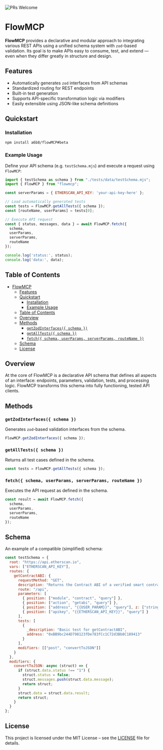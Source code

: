 ![PRs Welcome](https://img.shields.io/badge/PRs-welcome-brightgreen.svg)

# FlowMCP

**FlowMCP** provides a declarative and modular approach to integrating various REST APIs using a unified schema system with `zod`-based validation. Its goal is to make APIs easy to consume, test, and extend — even when they differ greatly in structure and design.

## Features
- Automatically generates `zod` interfaces from API schemas
- Standardized routing for REST endpoints
- Built-in test generation
- Supports API-specific transformation logic via modifiers
- Easily extensible using JSON-like schema definitions

## Quickstart

### Installation
```bash
npm install a6b8/flowMCP#beta
```

### Example Usage

Define your API schema (e.g. `testSchema.mjs`) and execute a request using `FlowMCP`:

```js
import { testSchema as schema } from "./tests/data/testSchema.mjs";
import { FlowMCP } from "flowmcp";

const serverParams = { ETHERSCAN_API_KEY: 'your-api-key-here' };

// Load automatically generated tests
const tests = FlowMCP.getAllTests({ schema });
const [routeName, userParams] = tests[0];

// Execute API request
const { status, messages, data } = await FlowMCP.fetch({
  schema,
  userParams,
  serverParams,
  routeName
});

console.log('status:', status);
console.log('data:', data);
```

## Table of Contents
- [FlowMCP](#flowmcp)
  - [Features](#features)
  - [Quickstart](#quickstart)
    - [Installation](#installation)
    - [Example Usage](#example-usage)
  - [Table of Contents](#table-of-contents)
  - [Overview](#overview)
  - [Methods](#methods)
    - [`getZodInterfaces({ schema })`](#getzodinterfaces-schema-)
    - [`getAllTests({ schema })`](#getalltests-schema-)
    - [`fetch({ schema, userParams, serverParams, routeName })`](#fetch-schema-userparams-serverparams-routename-)
  - [Schema](#schema)
  - [License](#license)

## Overview

At the core of FlowMCP is a declarative API schema that defines all aspects of an interface: endpoints, parameters, validation, tests, and processing logic. FlowMCP transforms this schema into fully functioning, tested API clients.

## Methods

### `getZodInterfaces({ schema })`
Generates `zod`-based validation interfaces from the schema.

```js
FlowMCP.getZodInterfaces({ schema });
```

### `getAllTests({ schema })`
Returns all test cases defined in the schema.

```js
const tests = FlowMCP.getAllTests({ schema });
```

### `fetch({ schema, userParams, serverParams, routeName })`
Executes the API request as defined in the schema.

```js
const result = await FlowMCP.fetch({
  schema,
  userParams,
  serverParams,
  routeName
});
```

## Schema

An example of a compatible (simplified) schema:

```js
const testSchema = {
  root: "https://api.etherscan.io",
  vars: ["ETHERSCAN_API_KEY"],
  routes: {
    getContractABI: {
      requestMethod: "GET",
      description: "Returns the Contract ABI of a verified smart contract.",
      route: "/api",
      parameters: [
        { position: ["module", "contract", "query"] },
        { position: ["action", "getabi", "query"] },
        { position: ["address", "{{USER_PARAM}}", "query"], z: ["string", "min(42)", "max(42)"] },
        { position: ["apikey", "{{ETHERSCAN_API_KEY}}", "query"] }
      ],
      tests: [
        {
          _description: "Basic test for getContractABI",
          address: "0xBB9bc244D798123fDe783fCc1C72d3Bb8C189413"
        }
      ],
      modifiers: [["post", "convertToJSON"]]
    }
  },
  modifiers: {
    convertToJSON: async (struct) => {
      if (struct.data.status !== "1") {
        struct.status = false;
        struct.messages.push(struct.data.message);
        return struct;
      }
      struct.data = struct.data.result;
      return struct;
    }
  }
};
```

## License

This project is licensed under the MIT License – see the [LICENSE](LICENSE) file for details.
